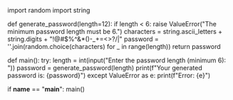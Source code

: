 import random
import string

def generate_password(length=12):
    if length < 6:
        raise ValueError("The minimum password length must be 6.")
    characters = string.ascii_letters + string.digits + "!@#$%^&*()-_+=<>?/|"
    password = ''.join(random.choice(characters) for _ in range(length))
    return password

def main():
    try:
        length = int(input("Enter the password length (minimum 6): "))
        password = generate_password(length)
        print(f"Your generated password is: {password}")
    except ValueError as e:
        print(f"Error: {e}")

if __name__ == "__main__":
    main()
